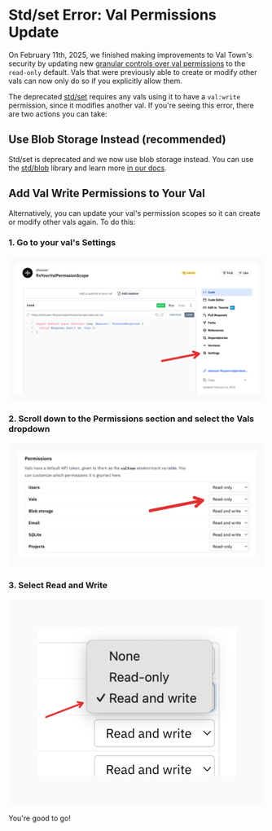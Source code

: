 # Std/set Error: Val Permissions Update

On February 11th, 2025, we finished making improvements to Val Town's security by updating new [granular controls over val permissions](https://blog.val.town/blog/api-token-scopes/) to the `read-only` default. Vals that were previously able to create or modify other vals can now only do so if you explicitly allow them.

The deprecated [std/set](https://www.val.town/v/std/set) requires any vals using it to have a `val:write` permission, since it modifies another val. If you're seeing this error, there are two actions you can take:

## Use Blob Storage Instead (recommended)

Std/set is deprecated and we now use blob storage instead. You can use the [std/blob](https://www.val.town/v/std/blob) library and learn more [in our docs](https://docs.val.town/std/blob/).

## Add Val Write Permissions to Your Val

Alternatively, you can update your val's permission scopes so it can create or modify other vals again. To do this:
### 1. Go to your val's **Settings**
![Untitled](./std-set-permission-error/val-settings.png)

### 2. Scroll down to the **Permissions** section and select the Vals dropdown
![Untitled](./std-set-permission-error/vals-permissions-menu.png)

### 3. Select **Read and Write**
![Untitled](./std-set-permission-error/read-write-dropdown.png)

You're good to go!
